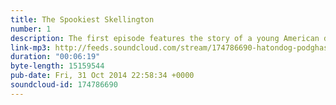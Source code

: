```yaml
---
title: The Spookiest Skellington
number: 1
description: The first episode features the story of a young American doctor and a run in with the SPOOKIEST SKELLINGTON, featuring Huey Lewis &amp; The News.
link-mp3: http://feeds.soundcloud.com/stream/174786690-hatondog-podghast-spooktacular-ep1-the-spookiest-skellington.mp3
duration: "00:06:19"
byte-length: 15159544
pub-date: Fri, 31 Oct 2014 22:58:34 +0000
soundcloud-id: 174786690
---
```

